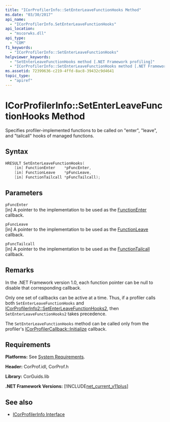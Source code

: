 ```yaml
---
title: "ICorProfilerInfo::SetEnterLeaveFunctionHooks Method"
ms.date: "03/30/2017"
api_name: 
  - "ICorProfilerInfo.SetEnterLeaveFunctionHooks"
api_location: 
  - "mscorwks.dll"
api_type: 
  - "COM"
f1_keywords: 
  - "ICorProfilerInfo::SetEnterLeaveFunctionHooks"
helpviewer_keywords: 
  - "SetEnterLeaveFunctionHooks method [.NET Framework profiling]"
  - "ICorProfilerInfo::SetEnterLeaveFunctionHooks method [.NET Framework profiling]"
ms.assetid: 72399636-c219-4ffd-8ac8-39432c9d4641
topic_type: 
  - "apiref"
---
```

# ICorProfilerInfo::SetEnterLeaveFunctionHooks Method
Specifies profiler-implemented functions to be called on "enter", "leave", and "tailcall" hooks of managed functions.  
  
## Syntax  
  
```cpp  
HRESULT SetEnterLeaveFunctionHooks(  
    [in] FunctionEnter    *pFuncEnter,  
    [in] FunctionLeave    *pFuncLeave,  
    [in] FunctionTailcall *pFuncTailcall);  
```  
  
## Parameters  
 `pFuncEnter`  
 [in] A pointer to the implementation to be used as the [FunctionEnter](../../../../docs/framework/unmanaged-api/profiling/functionenter-function.md) callback.  
  
 `pFuncLeave`  
 [in] A pointer to the implementation to be used as the [FunctionLeave](../../../../docs/framework/unmanaged-api/profiling/functionleave-function.md) callback.  
  
 `pFuncTailcall`  
 [in] A pointer to the implementation to be used as the [FunctionTailcall](../../../../docs/framework/unmanaged-api/profiling/functiontailcall-function.md) callback.  
  
## Remarks  
 In the .NET Framework version 1.0, each function pointer can be null to disable that corresponding callback.  
  
 Only one set of callbacks can be active at a time. Thus, if a profiler calls both `SetEnterLeaveFunctionHooks` and [ICorProfilerInfo2::SetEnterLeaveFunctionHooks2](../../../../docs/framework/unmanaged-api/profiling/icorprofilerinfo2-setenterleavefunctionhooks2-method.md), then `SetEnterLeaveFunctionHooks2` takes precedence.  
  
 The `SetEnterLeaveFunctionHooks` method can be called only from the profiler's [ICorProfilerCallback::Initialize](../../../../docs/framework/unmanaged-api/profiling/icorprofilercallback-initialize-method.md) callback.  
  
## Requirements  
 **Platforms:** See [System Requirements](../../../../docs/framework/get-started/system-requirements.md).  
  
 **Header:** CorProf.idl, CorProf.h  
  
 **Library:** CorGuids.lib  
  
 **.NET Framework Versions:** [!INCLUDE[net_current_v11plus](../../../../includes/net-current-v11plus-md.md)]  
  
## See also

- [ICorProfilerInfo Interface](../../../../docs/framework/unmanaged-api/profiling/icorprofilerinfo-interface.md)
